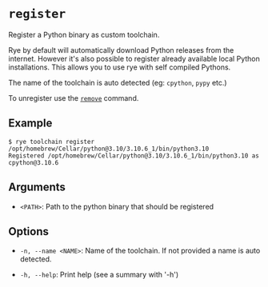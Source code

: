 # `register`

Register a Python binary as custom toolchain.

Rye by default will automatically download Python releases from the internet.
However it's also possible to register already available local Python
installations.  This allows you to use rye with self compiled Pythons.

The name of the toolchain is auto detected (eg: `cpython`, `pypy` etc.)

To unregister use the [`remove`](remove.md) command.

## Example

```
$ rye toolchain register /opt/homebrew/Cellar/python@3.10/3.10.6_1/bin/python3.10
Registered /opt/homebrew/Cellar/python@3.10/3.10.6_1/bin/python3.10 as cpython@3.10.6
```

## Arguments

* `<PATH>`: Path to the python binary that should be registered

## Options

* `-n, --name <NAME>`: Name of the toolchain.  If not provided a name is auto detected.

* `-h, --help`: Print help (see a summary with '-h')